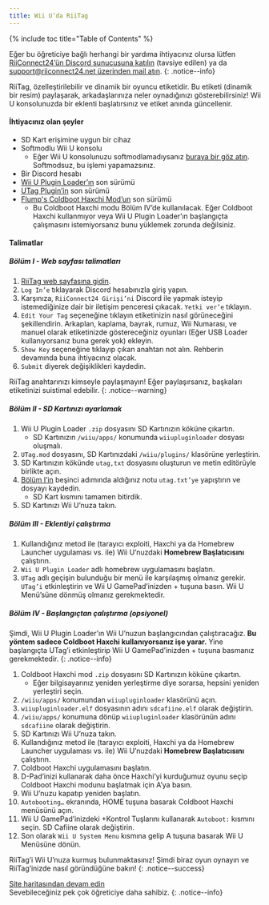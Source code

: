 ```yaml
---
title: Wii U’da RiiTag
---
```


{% include toc title="Table of Contents" %}

Eğer bu öğreticiye bağlı herhangi bir yardıma ihtiyacınız olursa lütfen [RiiConnect24’ün Discord sunucusuna katılın](https://discord.gg/rc24) (tavsiye edilen) ya da [support@riiconnect24.net üzerinden mail atın](mailto:support@riiconnect24.net).
{: .notice--info}

RiiTag, özelleştirilebilir ve dinamik bir oyuncu etiketidir. Bu etiketi (dinamik bir resim) paylaşarak, arkadaşlarınıza neler oynadığınızı gösterebilirsiniz! Wii U konsolunuzda bir eklenti başlatırsınız ve etiket anında güncellenir.

#### İhtiyacınız olan şeyler

- SD Kart erişimine uygun bir cihaz
- Softmodlu Wii U konsolu
   - Eğer Wii U konsolunuzu softmodlamadıysanız [buraya bir göz atın](https://wiiu.hacks.guide). Softmodsuz, bu işlemi yapamazsınız.
- Bir Discord hesabı
- [Wii U Plugin Loader’ın](https://github.com/Maschell/WiiUPluginLoader/releases) son sürümü
- [UTag Plugin’in](https://github.com/RiiConnect24/UTag/releases) son sürümü
- [ Flump's Coldboot Haxchi Mod’un](https://www.dropbox.com/sh/gxkf72jia1adpyg/AACPMfGU2AyWUZmhU2awjSsca/Haxchi-CBHC%20Flump%20Mod.zip?dl=1) son sürümü
   - Bu Coldboot Haxchi modu Bölüm IV’de kullanılacak. Eğer Coldboot Haxchi kullanmıyor veya Wii U Plugin Loader’ın başlangıçta çalışmasını istemiyorsanız bunu yüklemek zorunda değilsiniz.

#### Talimatlar

##### Bölüm I - Web sayfası talimatları

1. [RiiTag web sayfasına gidin](https://tag.rc24.xyz/).
2. `Log In’e` tıklayarak Discord hesabınızla giriş yapın.
3. Karşınıza, `RiiConnect24 Girişi’ni` Discord ile yapmak isteyip istemediğinize dair bir iletişim penceresi çıkacak. `Yetki ver’e` tıklayın.
4. `Edit Your Tag` seçeneğine tıklayın etiketinizin nasıl görüneceğini şekillendirin. Arkaplan, kaplama, bayrak, rumuz, Wii Numarası, ve manuel olarak etiketinizde göstereceğiniz oyunları (Eğer USB Loader kullanıyorsanız buna gerek yok) ekleyin.
5. `Show Key` seçeneğine tıklayıp çıkan anahtarı not alın. Rehberin devamında buna ihtiyacınız olacak.
6. `Submit` diyerek değişiklikleri kaydedin.

RiiTag anahtarınızı kimseyle paylaşmayın! Eğer paylaşırsanız, başkaları etiketinizi suistimal edebilir.
{: .notice--warning}

##### Bölüm II - SD Kartınızı ayarlamak

1. Wii U Plugin Loader `.zip` dosyasını SD Kartınızın köküne çıkartın.
   - SD Kartınızın `/wiiu/apps/` konumunda `wiiupluginloader` dosyası oluşmalı.
2. `UTag.mod` dosyasını, SD Kartınızdaki `/wiiu/plugins/` klasörüne yerleştirin.
3. SD Kartınızın kökünde `utag,txt` dosyasını oluşturun ve metin editörüyle birlikte açın.
4. [Bölüm I’in](#section-i---getting-started) beşinci adımında aldığınız notu `utag.txt’ye` yapıştırın ve dosyayı kaydedin.
   - SD Kart kısmını tamamen bitirdik.
5. SD Kartınızı Wii U’nuza takın.

##### Bölüm III - Eklentiyi çalıştırma

1. Kullandığınız metod ile (tarayıcı exploiti, Haxchi ya da Homebrew Launcher uygulaması vs. ile) Wii U’nuzdaki **Homebrew Başlatıcısını** çalıştırın.
2. `Wii U Plugin Loader` adlı homebrew uygulamasını başlatın.
3. `UTag` adlı geçişin bulunduğu bir menü ile karşılaşmış olmanız gerekir. `UTag’i` etkinleştirin ve Wii U GamePad’inizden + tuşuna basın. Wii U Menü’süne dönmüş olmanız gerekmektedir.

##### Bölüm IV - Başlangıçtan çalıştırma (opsiyonel)

Şimdi, Wii U Plugin Loader’ın Wii U’nuzun başlangıcından çalıştıracağız. **Bu yöntem sadece Coldboot Haxchi kullanıyorsanız işe yarar.** Yine başlangıçta UTag’i etkinleştirip Wii U GamePad’inizden + tuşuna basmanız gerekmektedir.
{: .notice--info}

1. Coldboot Haxchi mod `.zip` dosyasını SD Kartınızın köküne çıkartın.
   - Eğer bilgisayarınız yeniden yerleştirme diye sorarsa, hepsini yeniden yerleştiri seçin.
2. `/wiiu/apps/` konumundan `wiiupluginloader` klasörünü açın.
3. `wiiupluginloader.elf` dosyasının adını `sdcafiine.elf` olarak değiştirin.
4. `/wiiu/apps/` konumuna dönüp `wiiupluginloader` klasörünün adını `sdcafiine` olarak değiştirin.
5. SD Kartınızı Wii U’nuza takın.
6. Kullandığınız metod ile (tarayıcı exploiti, Haxchi ya da Homebrew Launcher uygulaması vs. ile) Wii U’nuzdaki **Homebrew Başlatıcısını** çalıştırın.
6. Coldboot Haxchi uygulamasını başlatın.
7. D-Pad’inizi kullanarak daha önce Haxchi’yi kurduğumuz oyunu seçip Coldboot Haxchi modunu başlatmak için A’ya basın.
8. Wii U’nuzu kapatıp yeniden başlatın.
9. `Autobooting…` ekranında, HOME tuşuna basarak Coldboot Haxchi menüsünü açın.
10. Wii U GamePad’inizdeki +Kontrol Tuşlarını kullanarak `Autoboot:` kısmını seçin. SD Cafiine olarak değiştirin.
11. Son olarak `Wii U System Menu` kısmına gelip A tuşuna basarak Wii U Menüsüne dönün.

RiiTag’i Wii U’nuza kurmuş bulunmaktasınız! Şimdi biraz oyun oynayın ve RiiTag’inizde nasıl göründüğüne bakın!
{: .notice--success}

[Site haritasından devam edin](site-navigation)<br> Sevebileceğiniz pek çok öğreticiye daha sahibiz.
{: .notice--info}

